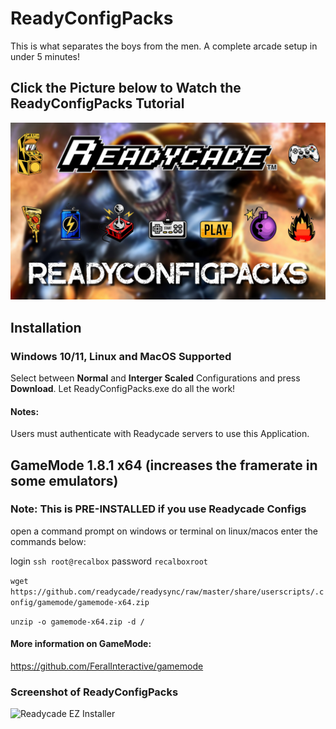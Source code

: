 # ReadyConfigPacks

This is what separates the boys from the men. A complete arcade setup in under 5 minutes!

## Click the Picture below to Watch the ReadyConfigPacks Tutorial
[![EZ Installer](EZ_Installer.jpg)](https://www.youtube.com/watch?v=txWcgfGFG4w)

## Installation

### Windows 10/11, Linux and MacOS Supported

Select between **Normal** and **Interger Scaled** Configurations and press **Download**. Let ReadyConfigPacks.exe do all the work!

#### Notes:
Users must authenticate with Readycade servers to use this Application.

## GameMode 1.8.1 x64 (increases the framerate in some emulators)
### Note: This is PRE-INSTALLED if you use Readycade Configs

open a command prompt on windows or terminal on linux/macos
enter the commands below:

login
`ssh root@recalbox`
password
`recalboxroot`

`wget https://github.com/readycade/readysync/raw/master/share/userscripts/.config/gamemode/gamemode-x64.zip`

`unzip -o gamemode-x64.zip -d /`

#### More information on GameMode:
https://github.com/FeralInteractive/gamemode

### Screenshot of ReadyConfigPacks
![Readycade EZ Installer](https://github.com/readycade/readycade_configs/blob/master/readycade_configs.PNG)
